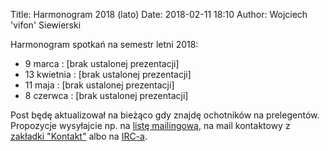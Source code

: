Title: Harmonogram 2018 (lato)
Date: 2018-02-11 18:10
Author: Wojciech 'vifon' Siewierski

Harmonogram spotkań na semestr letni 2018:

- 9 marca
  : [brak ustalonej prezentacji]
- 13 kwietnia
  : [brak ustalonej prezentacji]
- 11 maja
  : [brak ustalonej prezentacji]
- 8 czerwca
  : [brak ustalonej prezentacji]

Post będę aktualizował na bieżąco gdy znajdę ochotników na
prelegentów. Propozycje wysyłajcie np. na [listę mailingową][1], na
mail kontaktowy z [zakładki "Kontakt"][2] albo na [IRC-a][3].

[1]: https://lwb.waw.pl/cgi-bin/mailman/listinfo/lwb
[2]: {filename}/pages/kontakt.md
[3]: https://webchat.freenode.net/?channels=#linuxlab-pw
